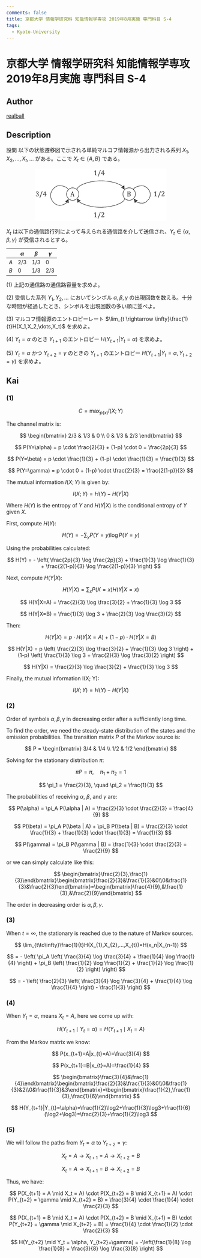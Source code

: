 ```yaml
---
comments: false
title: 京都大学 情報学研究科 知能情報学専攻 2019年8月実施 専門科目 S-4
tags:
  - Kyoto-University
---
```

# 京都大学 情報学研究科 知能情報学専攻 2019年8月実施 専門科目 S-4

## **Author**
[realball](https://github.com/realballu3u)

## **Description**
設問 以下の状態遷移図で示される単純マルコフ情報源から出力される系列 $X_1,X_2,\dots,X_t,\dots$ がある。ここで $X_t \in \{A,B\}$ である。

<figure style="text-align:center;">
  <img src="https://raw.githubusercontent.com/Myyura/the_kai_project_assets/main/kakomonn/kyoto_university/informatics/ist_201908_senmon_s_4_p1.png" width="350" height="140" alt=""/>
</figure>

$X_t$ は以下の通信路行列によって与えられる通信路を介して送信され、$Y_t \in \{\alpha,\beta,\gamma\}$ が受信されるとする。

||$\alpha$|$\beta$|$\gamma$|
|-|-|-|-|
|$A$|$2/3$|$1/3$|$0$|
|$B$|$0$|$1/3$|$2/3$|

(1) 上記の通信路の通信路容量を求めよ。

(2) 受信した系列 $Y_1,Y_2,\dots$ においてシンボル $\alpha,\beta,\gamma$ の出現回数を数える。十分な時間が経過したとき、シンボルを出現回数の多い順に並べよ。

(3) マルコフ情報源のエントロピーレート $\lim_{t \rightarrow \infty}\frac{1}{t}H(X_1,X_2,\dots,X_t)$ を求めよ。

(4) $Y_t = \alpha$ のとき $Y_{t + 1}$ のエントロピー $H(Y_{t + 1}|Y_t = \alpha)$ を求めよ。

(5) $Y_t = \alpha$ かつ $Y_{t + 2} = \gamma$ のときの $Y_{t + 1}$ のエントロピー $H(Y_{t + 1}|Y_t = \alpha,Y_{t + 2} = \gamma)$ を求めよ。

## **Kai**
### (1)

$$
C = \max_{p(x)} I(X;Y)
$$

The channel matrix is:

$$
\begin{bmatrix}
2/3 & 1/3 & 0 \\
0 & 1/3 & 2/3
\end{bmatrix}
$$

$$
P(Y=\alpha) = p \cdot \frac{2}{3} + (1-p) \cdot 0 = \frac{2p}{3}
$$

$$
P(Y=\beta) = p \cdot \frac{1}{3} + (1-p) \cdot \frac{1}{3} = \frac{1}{3}
$$

$$
P(Y=\gamma) = p \cdot 0 + (1-p) \cdot \frac{2}{3} = \frac{2(1-p)}{3}
$$

The mutual information $I(X; Y)$ is given by:

$$
I(X; Y) = H(Y) - H(Y|X)
$$

Where $H(Y)$ is the entropy of $Y$ and $H(Y|X)$ is the conditional entropy of $Y$ given $X$.

First, compute $H(Y)$:

$$
H(Y) = -\sum_{y} P(Y=y) \log P(Y=y)
$$

Using the probabilities calculated:

$$
H(Y) = - \left( \frac{2p}{3} \log \frac{2p}{3} + \frac{1}{3} \log \frac{1}{3} + \frac{2(1-p)}{3} \log \frac{2(1-p)}{3} \right)
$$

Next, compute $H(Y|X)$:

$$
H(Y|X) = \sum_{x} P(X=x) H(Y|X=x)
$$

$$
H(Y|X=A) = \frac{2}{3} \log \frac{3}{2} + \frac{1}{3} \log 3
$$

$$
H(Y|X=B) = \frac{1}{3} \log 3 + \frac{2}{3} \log \frac{3}{2}
$$

Then:

$$
H(Y|X) = p \cdot H(Y|X=A) + (1-p) \cdot H(Y|X=B)
$$

$$
H(Y|X) = p \left( \frac{2}{3} \log \frac{3}{2} + \frac{1}{3} \log 3 \right) + (1-p) \left( \frac{1}{3} \log 3 + \frac{2}{3} \log \frac{3}{2} \right)
$$

$$
H(Y|X) = \frac{2}{3} \log \frac{3}{2} + \frac{1}{3} \log 3
$$

Finally, the mutual information I(X; Y):

$$
I(X; Y) = H(Y) - H(Y|X)
$$

### (2)
Order of symbols $\alpha, \beta, \gamma$ in decreasing order after a sufficiently long time.

To find the order, we need the steady-state distribution of the states and the emission probabilities. The transition matrix $P$ of the Markov source is:

$$
P = \begin{bmatrix}
3/4 & 1/4 \\
1/2 & 1/2
\end{bmatrix}
$$

Solving for the stationary distribution $\pi$:

$$
\pi P = \pi, \quad \pi_1 + \pi_2 = 1
$$

$$
\pi_1 = \frac{2}{3}, \quad \pi_2 = \frac{1}{3}
$$

The probabilities of receiving $\alpha$, $\beta$, and $\gamma$ are:

$$
P(\alpha) = \pi_A P(\alpha | A) = \frac{2}{3} \cdot \frac{2}{3} = \frac{4}{9}
$$

$$
P(\beta) = \pi_A P(\beta | A) + \pi_B P(\beta | B) = \frac{2}{3} \cdot \frac{1}{3} + \frac{1}{3} \cdot \frac{1}{3} = \frac{1}{3}
$$

$$
P(\gamma) = \pi_B P(\gamma | B) = \frac{1}{3} \cdot \frac{2}{3} = \frac{2}{9}
$$

or we can simply calculate like this:

$$
\begin{bmatrix}\frac{2}{3},\frac{1}{3}\end{bmatrix}\begin{bmatrix}\frac{2}{3}&\frac{1}{3}&0\\0&\frac{1}{3}&\frac{2}{3}\end{bmatrix}=\begin{bmatrix}\frac{4}{9},&\frac{1}{3},&\frac{2}{9}\end{bmatrix}
$$

The order in decreasing order is $\alpha, \beta, \gamma$.

### (3)
When $t=\infty$, the stationary is reached due to the nature of Markov sources.

$$
\lim_{t\to\infty}\frac{1}{t}H(X_{1},X_{2},...,X_{t})=H(x_n|X_{n-1})
$$

$$
= - \left( \pi_A \left( \frac{3}{4} \log \frac{3}{4} + \frac{1}{4} \log \frac{1}{4} \right) + \pi_B \left( \frac{1}{2} \log \frac{1}{2} + \frac{1}{2} \log \frac{1}{2} \right) \right)
$$

$$
= - \left( \frac{2}{3} \left( \frac{3}{4} \log \frac{3}{4} + \frac{1}{4} \log \frac{1}{4} \right) - \frac{1}{3} \right)
$$

### (4)
When $Y_t=\alpha$, means $X_t=A$, here we come up with:

$$
H(Y_{t+1} \mid Y_t = \alpha) = H(Y_{t+1} \mid X_t = A)
$$

From the Markov matrix we know:

$$
P(x_{t+1}=A|x_{t}=A)=\frac{3}{4} 
$$

$$
P(x_{t+1}=B|x_{t}=A)=\frac{1}{4}
$$

$$
\begin{bmatrix}\frac{3}{4}&\frac{1}{4}\end{bmatrix}\begin{bmatrix}\frac{2}{3}&\frac{1}{3}&0\\0&\frac{1}{3}&2\\0&\frac{1}{3}&3\end{bmatrix}=\begin{bmatrix}\frac{1}{2},\frac{1}{3},\frac{1}{6}\end{bmatrix}
$$

$$
H(Y_{t+1}|Y_{t}=\alpha)=\frac{1}{2}\log2+\frac{1}{3}\log3+\frac{1}{6}(\log2+\log3)=\frac{2}{3}+\frac{1}{2}\log3
$$

### (5)
We will follow the paths from $Y_t = \alpha$ to $Y_{t+2} = \gamma$:

$$
X_t = A \to X_{t+1} = A \to X_{t+2} = B
$$

$$
X_t = A \to X_{t+1} = B \to X_{t+2} = B
$$

Thus, we have:

$$
P(X_{t+1} = A \mid X_t = A) \cdot P(X_{t+2} = B \mid X_{t+1} = A) \cdot P(Y_{t+2} = \gamma \mid X_{t+2} = B) = \frac{3}{4} \cdot \frac{1}{4} \cdot \frac{2}{3}
$$

$$
P(X_{t+1} = B \mid X_t = A) \cdot P(X_{t+2} = B \mid X_{t+1} = B) \cdot P(Y_{t+2} = \gamma \mid X_{t+2} = B) = \frac{1}{4} \cdot \frac{1}{2} \cdot \frac{2}{3}
$$

$$
H(Y_{t+2} \mid Y_t = \alpha, Y_{t+2}=\gamma) = -\left(\frac{1}{8} \log \frac{1}{8} + \frac{3}{8} \log \frac{3}{8} \right)
$$
